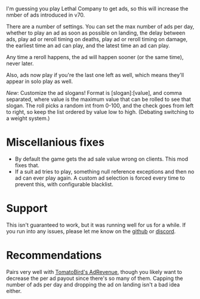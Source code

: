I'm guessing you play Lethal Company to get ads, so this will increase the nmber of ads introduced in v70.

There are a number of settings. You can set the max number of ads per day, whether to play an ad as soon as possible on landing, the delay between ads, play ad or reroll timing on deaths, play ad or reroll timing on damage, the earliest time an ad can play, and the latest time an ad can play.

Any time a reroll happens, the ad will happen sooner (or the same time), never later.

Also, ads now play if you're the last one left as well, which means they'll appear in solo play as well.

*New*: Customize the ad slogans! Format is [slogan]:[value], and comma separated, where value is the maximum value that can be rolled to see that slogan. The roll picks a random int from 0-100, and the check goes from left to right, so keep the list ordered by value low to high. (Debating switching to a weight system.)

# Miscellanious fixes

- By default the game gets the ad sale value wrong on clients. This mod fixes that.
- If a suit ad tries to play, something null reference exceptions and then no ad can ever play again. A custom ad selection is forced every time to prevent this, with configurable blacklist.

# Support

This isn't guaranteed to work, but it was running well for us for a while.
If you run into any issues, please let me know on the [github](https://github.com/cdusold/lethal-moreads) or [discord](https://discord.com/channels/1168655651455639582/1379569936703160340).

# Recommendations

Pairs very well with [TomatoBird's AdRevenue](https://thunderstore.io/c/lethal-company/p/Tomatobird/AdRevenue/), though you likely want to decrease the per ad payout since there's so many of them. Capping the number of ads per day and dropping the ad on landing isn't a bad idea either.